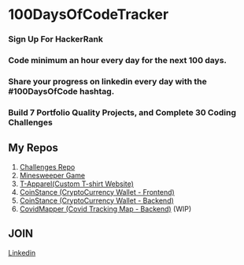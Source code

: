 # 100DaysOfCodeTracker

### Sign Up For HackerRank 
### Code minimum an hour every day for the next 100 days.
### Share your progress on linkedin every day with the #100DaysOfCode hashtag.
### Build 7 Portfolio Quality Projects, and Complete 30 Coding Challenges


## My Repos
 1. [Challenges Repo]()
 2. [Minesweeper Game](https://github.com/ameshalexk/minesweeper)
 3. [T-Apparel(Custom T-shirt Website)](https://github.com/ameshalexk/p2-tapparel)
 4. [CoinStance (CryptoCurrency Wallet - Frontend)](https://github.com/ameshalexk/cryptofront)
 5. [CoinStance (CryptoCurrency Wallet - Backend)](https://github.com/ameshalexk/cryptoback)
 6. [CovidMapper (Covid Tracking Map - Backend)](https://github.com/ameshalexk/covidmapper) (WIP)


## JOIN
[Linkedin](https://www.linkedin.com/in/amesh-alex-kuruvilla/)

